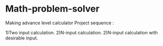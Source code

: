 # Math-problem-solver
Making advance level calculator
Project sequence :

1)Two input calculation.
2)N-input calculation.
2)N-input calculation with desirable input.
